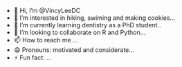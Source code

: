 - 👋 Hi, I’m @VincyLeeDC
- 👀 I’m interested in hiking, swiming and making cookies...
- 🌱 I’m currently learning dentistry as a PhD student..
- 💞️ I’m looking to collaborate on R and Python...
- 📫 How to reach me ...
- 😄 Pronouns: motivated and considerate...
- ⚡ Fun fact: ...

<!---
VincyLeeDC/VincyLeeDC is a ✨ special ✨ repository because its `README.md` (this file) appears on your GitHub profile.
You can click the Preview link to take a look at your changes.
--->
